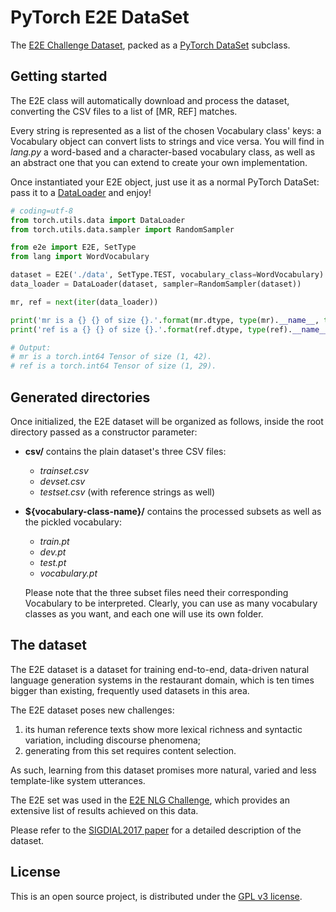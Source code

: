 # PyTorch E2E DataSet
The [E2E Challenge Dataset](http://www.macs.hw.ac.uk/InteractionLab/E2E/),
packed as a [PyTorch DataSet](https://pytorch.org/docs/master/data.html#torch.utils.data.Dataset)
subclass.

## Getting started
The E2E class will automatically download and process the dataset, converting
the CSV files to a list of [MR, REF] matches.

Every string is represented as a list of the chosen Vocabulary class' keys: a
Vocabulary object can convert lists to strings and vice versa.
You will find in *lang.py* a word-based and a character-based vocabulary class,
as well as an abstract one that you can extend to create your own
implementation.

Once instantiated your E2E object, just use it as a normal PyTorch DataSet: pass
it to a [DataLoader](https://pytorch.org/docs/master/data.html#torch.utils.data.DataLoader)
and enjoy!

```python
# coding=utf-8
from torch.utils.data import DataLoader
from torch.utils.data.sampler import RandomSampler

from e2e import E2E, SetType
from lang import WordVocabulary

dataset = E2E('./data', SetType.TEST, vocabulary_class=WordVocabulary)
data_loader = DataLoader(dataset, sampler=RandomSampler(dataset))

mr, ref = next(iter(data_loader))

print('mr is a {} {} of size {}.'.format(mr.dtype, type(mr).__name__, tuple(mr.size())))
print('ref is a {} {} of size {}.'.format(ref.dtype, type(ref).__name__, tuple(ref.size())))

# Output:
# mr is a torch.int64 Tensor of size (1, 42).
# ref is a torch.int64 Tensor of size (1, 29).

```

## Generated directories
Once initialized, the E2E dataset will be organized as follows, inside the root
directory passed as a constructor parameter:
 * **csv/** contains the plain dataset's three CSV files:
    * *trainset.csv*
    * *devset.csv*
    * *testset.csv* (with reference strings as well)
 * **${vocabulary-class-name}/** contains the processed subsets as well as the
   pickled vocabulary:
    * *train.pt*
    * *dev.pt*
    * *test.pt*
    * *vocabulary.pt*
   
   Please note that the three subset files need their corresponding Vocabulary
   to be interpreted. Clearly, you can use as many vocabulary classes as you
   want, and each one will use its own folder.

## The dataset
The E2E dataset is a dataset for training end-to-end, data-driven natural 
language generation systems in the restaurant domain, which is ten times bigger 
than existing, frequently used datasets in this area. 

The E2E dataset poses new challenges: 
1) its human reference texts show more lexical richness and syntactic
   variation, including discourse phenomena;
2) generating from this set requires content selection. 

As such, learning from this dataset promises more natural, varied and less 
template-like system utterances.

The E2E set was used in the [E2E NLG Challenge](http://www.macs.hw.ac.uk/InteractionLab/E2E/),
which provides an extensive list of results achieved on this data.

Please refer to the [SIGDIAL2017 paper](https://arxiv.org/abs/1706.09254) for a
detailed description of the dataset.

## License
This is an open source project, is distributed under the [GPL v3 license](http://www.gnu.org/licenses/gpl-3.0.html).
